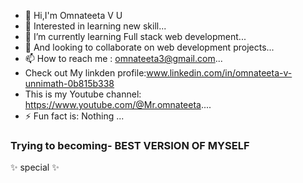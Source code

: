 - 👋 Hi,I'm Omnateeta V U
- 👀 Interested in learning new skill...
- 🌱 I’m currently learning Full stack web development...
- 💞️ And looking to collaborate on web development projects...
- 📫 How to reach me : omnateeta3@gmail.com...
-   Check out My linkden profile:www.linkedin.com/in/omnateeta-v-unnimath-0b815b338
-  This is my Youtube channel: https://www.youtube.com/@Mr.omnateeta....
- ⚡ Fun fact is: Nothing ...
 <h3>Trying to becoming- BEST VERSION OF MYSELF</h3>
✨ special  ✨
<!---
omnateeta/omnateeta is a ✨ special ✨ repository because its `README.md` (this file) appears on your GitHub profile.
You can click the Preview link to take a look at your changes.
--->
